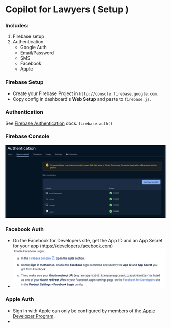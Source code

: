 # Copilot for Lawyers ( Setup )

### Includes:

1. Firebase setup
2. Authentication
	- Google Auth
	- Email/Password
	- SMS 
	- Facebook
	- Apple


### Firebase Setup
- Create your Firebase Project in `http://console.firebase.google.com`.
- Copy config in dashboard's  **Web Setup** and paste to `firebase.js`.

### Authentication
See [Firebase Authentication](https://firebase.google.com/docs/auth/web/start) docs.
`firebase.auth()`

### Firebase Console
![Alt text](/public/images/console.png?raw=true "Firebase Console")

### Facebook Auth
- On the Facebook for Developers site, get the App ID and an App Secret for your app (https://developers.facebook.com)
- ![Alt text](/public/images/facebook.png?raw=true "Facebook Auth")

### Apple Auth
- Sign In with Apple can only be configured by members of the [Apple Developer Program](https://developer.apple.com/programs/).
-


